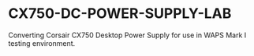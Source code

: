 # CX750-DC-POWER-SUPPLY-LAB
Converting Corsair CX750 Desktop Power Supply for use in WAPS Mark I testing environment.
